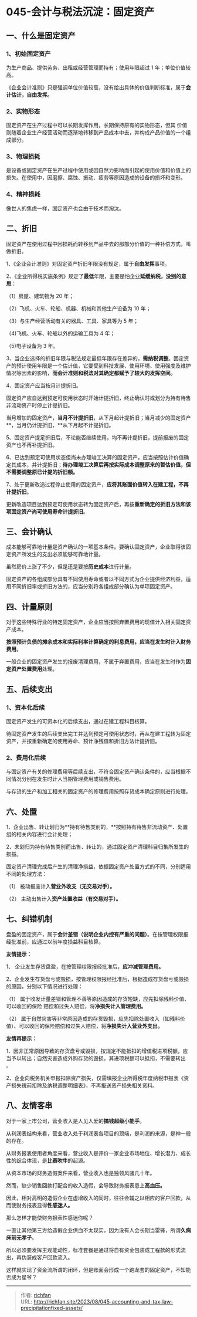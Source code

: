 # 045-会计与税法沉淀：固定资产

## 一、什么是固定资产

### 1、初始固定资产

为生产商品、提供劳务、出租或经营管理而持有；使用年限超过 1 年；单位价值较高。

《企业会计准则》只是强调单位价值较高，没有给出具体的价值判断标准，属于**会计估计，自由发挥。**

### 2、实物形态

固定资产在生产过程中可以长期发挥作用，长期保持原有的实物形态，但其 价值则随着企业生产经营活动而逐渐地转移到产品成本中去，并构成产品价值的一个组成部分。

### 3、物理损耗

是设备或固定资产在生产过程中使用或因自然力影响而引起的使用价值和价值上的损失。在使用中，因磨擦、腐蚀、振动、疲劳等原因造成的设备的损坏和变形。

### 4、精神损耗

像世人的焦虑一样，固定资产也会由于技术而淘汰。

## 二、折旧

固定资产在使用过程中因损耗而转移到产品中去的那部分价值的一种补偿方式，叫做折旧。

1、《企业会计准则》对固定资产折旧年限没有规定，属于**自由发挥**事项。

2、《企业所得税实施条例》规定了**最低**年限，主要是怕企业**延缓纳税，没别的意思**：

（1）房屋、建筑物为 20 年；

（2）飞机、火车、轮船、机器、机械和其他生产设备为 10 年；

（3）与生产经营活动有关的器具、工具、家具等为 5 年；

（4)飞机、火车、轮船以外的运输工具为 4 年；

（5)电子设备为 3 年。

3、当企业选择的折旧年限与税法规定最低年限存在差异的，**需纳税调整**。固定资产的预计使用年限是一个估计值，它要受到科技发展、使用环境、使用强度及维护情况等因素的影响，**而会计准则和税法对其确定都赋予了较大的发挥空间。**

4、固定资产应当按月计提折旧。

固定资产应自达到预定可使用状态时开始计提折旧，终止确认时或划分为持有待售非流动资产时停止计提折旧。

当月增加的固定资产，**当月不计提折旧**，从下月起计提折旧；当月减少的固定资产**，当月仍计提折旧，**从下月起不计提折旧。

5、固定资产提足折旧后，不论能否继续使用，均不再计提折旧，提前报废的固定资产也不再补提折旧。

6、已达到预定可使用状态但尚未办理竣工决算的固定资产，应当按照估计价值确定其成本，并计提折旧；**待办理竣工决算后再按实际成本调整原来的暂估价值，但不需要调整原已计提的折旧额。**

7、处于更新改造过程停止使用的固定资产，**应将其账面价值转入在建工程，不再计提折旧**。

更新改造项目达到预定可使用状态转为固定资产后，再按**重新确定的折旧方法和该项固定资产尚可使用寿命计提折旧**。

## 三、会计确认

成本能够可靠地计量是资产确认的一项基本条件。要确认固定资产，企业取得该固定资产所发生的支出必须能够可靠地计量。

虽然房价上涨了不少，但是还是要按**历史成本**进行计量。

固定资产的各组成部分具有不同使用寿命或者以不同方式为企业提供经济利益，适用不同折旧率或折旧方法的，应当分别将各组成部分确认为单项固定资产。

## 四、计量原则

对于这些特殊行业的特定固定资产，企业应当按照弃置费用的现值计入相关固定资产成本。

**按照预计负债的摊余成本和实际利率计算确定的利息费用，应当在发生时计入财务费用**。

一般企业的固定资产发生的报废清理费用，不属于弃置费用，应当在发生时作为**固定资产处置费用**处理。

## 五、后续支出

### 1、资本化后续

固定资产发生的可资本化的后续支出，通过在建工程科目核算。

待固定资产发生的后续支出完工并达到预定可使用状态时，再从在建工程转为固定资产，并按重新确定的使用寿命、预计净残值和折旧方法计提折旧。

### 2、费用化后续

与固定资产有关的修理费用等后续支出，不符合固定资产确认条件的，应当根据不同情况分别在发生时计入当期管理费用或销售费用。

与存货的生产和加工相关的固定资产的修理费用按照存货成本确定原则进行处理。

## 六、处置

1、企业出售、转让划归为**持有待售类别的，**按照持有待售非流动资产、处置组的相关内容进行会计处理；

2、未划归为持有待售类别而出售、转让的，通过固定资产清理科目归集所发生的损益。

固定资产清理完成后产生的清理净损益，依据固定资产处置方式的不同，分别适用不同的处理方法：

（1） 被动报废计入**营业外收支（无交易对手）。**

（2） 主动出售计入**资产处置收益（有交易对手）。**

## 七、纠错机制

盘盈的固定资产，属于**会计差错（说明企业内控有严重的问题）**。在按管理权限报经批准前，应通过以前年度损益科目核算。

**友情提示：**

1、 企业发生存货盘盈，在按管理权限报经批准后，**应冲减管理费用。**

2、企业发生存货盘亏或毁损，按管理权限报经批准后，根据造成存货盘亏或毁损的原因，分别以下情况进行处理：

（1） 属于收发计量差错和管理不善等原因造成的存货短缺，应先扣除残料价值、可以收回的保险 赔偿和过失人赔偿，将**净损失计入管理费用。**

（2） 属于自然灾害等非常原因造成的存货毁损，应先扣除处置收入（如残料价值）、可以收回的保险赔偿和过失人赔偿，将**净损失计入营业外支出。**

**友情再提示：**

1、因非正常原因导致的存货盘亏或毁损，按规定不能抵扣的增值税进项税额，应当予以转出；自然灾害造成外购存货的毁损，其进项税额可以抵扣，不需要转出 。

2、企业向税务机关申报扣除资产损失，仅需填报企业所得税年度纳税申报表《资产损失税前扣除及纳税调整明细表》，不再报送资产损失相关资料。

## 八、友情客串

对于一家上市公司，营业收入是人见人爱的**搞钱超级小能手**。

从利润表结构来看，营业收入处于利润表各项目的顶端，是利润的来源，是神一般的存在。

从财务报表使用者角度来看，营业收入是评价一家企业市场地位、增长潜力、成长性的综合体现，是**比赛吹牛**的起源。

从资本市场的财务造假案件来看，营业收入也是独领风骚几十年。

然而，缺少销售回款打配合的收入造假，会导致财务报表患上**高血压。**

因此，相对高明的造假企业在虚增收入的同时，往往会辅之以相应的客户回款，从而使财务报表显得**性感迷人。**

那么怎样才能使财务报表性感迷你呢？

一直让其他第三方给造假企业供血不太现实，因为没有人会长期当雷锋，所谓**久病床前无孝子**。

所以必须要发挥主观能动性，标准套餐是通过将自有资金包装成工程款的形式流出，再伪装成客户回款流入。

这样就实现了资金流所谓的闭环，但是账面会形成一个跑龙套的固定资产，不知能否成为星爷？

---

> 作者: [richfan](https://richfan.site/)  
> URL: http://richfan.site/2023/08/045-accounting-and-tax-law-precipitationfixed-assets/  

